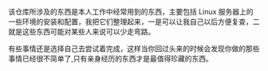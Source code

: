 
该仓库所涉及的东西是本人工作中经常用到的东西，主要包括 Linux 服务器上的一些环境的安装和配置，我把它们整理起来，一是可以让我自己以后方便复查，二就是这些东西可能对某些人来说可以少走弯路。

有些事情还是选择自己去尝试着完成，这样当你回过头来的时候会发现你做的那些事情已经很不简单了,只有亲身经历的东西才是最值得珍藏的东西。

